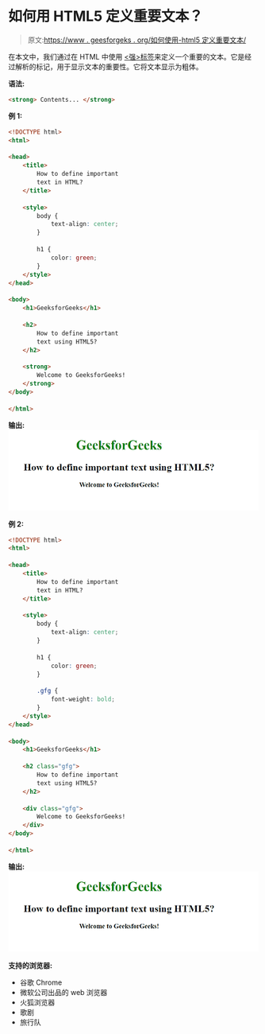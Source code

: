 # 如何用 HTML5 定义重要文本？

> 原文:[https://www . geesforgeks . org/如何使用-html5 定义重要文本/](https://www.geeksforgeeks.org/how-to-define-important-text-using-html5/)

在本文中，我们通过在 HTML 中使用 [<强>标签](https://www.geeksforgeeks.org/html-strong-tag/)来定义一个重要的文本。它是经过解析的标记，用于显示文本的重要性。它将文本显示为粗体。

**语法:**

```html
<strong> Contents... </strong>
```

**例 1:**

```html
<!DOCTYPE html>
<html>

<head>
    <title>
        How to define important
        text in HTML?
    </title>

    <style>
        body {
            text-align: center;
        }

        h1 {
            color: green;
        }
    </style>
</head>

<body>
    <h1>GeeksforGeeks</h1>

    <h2>
        How to define important
        text using HTML5?
    </h2>

    <strong>
        Welcome to GeeksforGeeks!
    </strong>
</body>

</html>
```

**输出:**
![](img/494b0288ee3cea48f66b259d9a413b08.png)

**例 2:**

```html
<!DOCTYPE html>
<html>

<head>
    <title>
        How to define important
        text in HTML?
    </title>

    <style>
        body {
            text-align: center;
        }

        h1 {
            color: green;
        }

        .gfg {
            font-weight: bold;
        }
    </style>
</head>

<body>
    <h1>GeeksforGeeks</h1>

    <h2 class="gfg">
        How to define important
        text using HTML5?
    </h2>

    <div class="gfg">
        Welcome to GeeksforGeeks!
    </div>
</body>

</html>              
```

**输出:**
![](img/494b0288ee3cea48f66b259d9a413b08.png)

**支持的浏览器:**

*   谷歌 Chrome
*   微软公司出品的 web 浏览器
*   火狐浏览器
*   歌剧
*   旅行队
